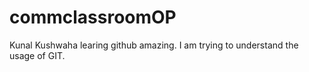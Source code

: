# commclassroomOP

Kunal Kushwaha learing github amazing.
I am trying to understand the usage of GIT.
